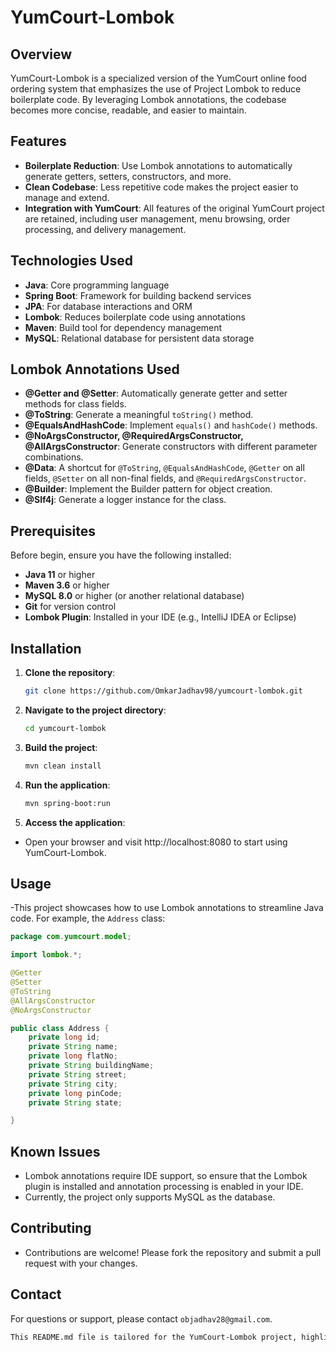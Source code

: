 # YumCourt-Lombok

## Overview

YumCourt-Lombok is a specialized version of the YumCourt online food ordering system that emphasizes the use of Project Lombok to reduce boilerplate code. By leveraging Lombok annotations, the codebase becomes more concise, readable, and easier to maintain.

## Features

- **Boilerplate Reduction**: Use Lombok annotations to automatically generate getters, setters, constructors, and more.
- **Clean Codebase**: Less repetitive code makes the project easier to manage and extend.
- **Integration with YumCourt**: All features of the original YumCourt project are retained, including user management, menu browsing, order processing, and delivery management.

## Technologies Used

- **Java**: Core programming language
- **Spring Boot**: Framework for building backend services
- **JPA**: For database interactions and ORM
- **Lombok**: Reduces boilerplate code using annotations
- **Maven**: Build tool for dependency management
- **MySQL**: Relational database for persistent data storage

## Lombok Annotations Used

- **@Getter and @Setter**: Automatically generate getter and setter methods for class fields.
- **@ToString**: Generate a meaningful `toString()` method.
- **@EqualsAndHashCode**: Implement `equals()` and `hashCode()` methods.
- **@NoArgsConstructor, @RequiredArgsConstructor, @AllArgsConstructor**: Generate constructors with different parameter combinations.
- **@Data**: A shortcut for `@ToString`, `@EqualsAndHashCode`, `@Getter` on all fields, `@Setter` on all non-final fields, and `@RequiredArgsConstructor`.
- **@Builder**: Implement the Builder pattern for object creation.
- **@Slf4j**: Generate a logger instance for the class.

## Prerequisites

Before begin, ensure you have the following installed:

- **Java 11** or higher
- **Maven 3.6** or higher
- **MySQL 8.0** or higher (or another relational database)
- **Git** for version control
- **Lombok Plugin**: Installed in your IDE (e.g., IntelliJ IDEA or Eclipse)

## Installation

1. **Clone the repository**:
   ```bash
   git clone https://github.com/OmkarJadhav98/yumcourt-lombok.git

2. **Navigate to the project directory**:
   ```bash
   cd yumcourt-lombok
   
3. **Build the project**:
   ```bash
   mvn clean install

4. **Run the application**:
   ```bash
   mvn spring-boot:run

5. **Access the application**:
- Open your browser and visit http://localhost:8080 to start using YumCourt-Lombok.

## Usage
-This project showcases how to use Lombok annotations to streamline Java code. For example, the `Address` class:
   ```java
   package com.yumcourt.model;
   
   import lombok.*;
   
   @Getter
   @Setter
   @ToString
   @AllArgsConstructor
   @NoArgsConstructor
   
   public class Address {
       private long id;
       private String name;
       private long flatNo;
       private String buildingName;
       private String street;
       private String city;
       private long pinCode;
       private String state;
   
   }
   ```

## Known Issues
- Lombok annotations require IDE support, so ensure that the Lombok plugin is installed and annotation processing is enabled in your IDE.
- Currently, the project only supports MySQL as the database.

## Contributing
-  Contributions are welcome! Please fork the repository and submit a pull request with your changes.

## Contact
For questions or support, please contact `objadhav28@gmail.com`.
   ```bash
   This README.md file is tailored for the YumCourt-Lombok project, highlighting the use of Lombok and providing all necessary setup instructions.
